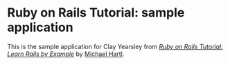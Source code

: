 # Ruby on Rails Tutorial: sample application

This is the sample application for Clay Yearsley from 
[*Ruby on Rails Tutorial: Learn Rails by Example*](http://railstutorial.org/)
by [Michael Hartl](http://michaelhartl.com/).
